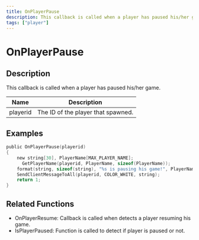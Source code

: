 ```yaml
---
title: OnPlayerPause
description: This callback is called when a player has paused his/her game.
tags: ["player"]
---
```


# OnPlayerPause

<TagLinks />

## Description

This callback is called when a player has paused his/her game.

| Name     | Description                        |
| -------- | ---------------------------------- |
| playerid | The ID of the player that spawned. |

## Examples

```c
public OnPlayerPause(playerid)
{
    new string[30], PlayerName[MAX_PLAYER_NAME];
	  GetPlayerName(playerid, PlayerName, sizeof(PlayerName));
    format(string, sizeof(string), "%s is pausing his game!", PlayerName);
    SendClientMessageToAll(playerid, COLOR_WHITE, string);
    return 1;
}
```

## Related Functions

- OnPlayerResume: Callback is called when detects a player resuming his game.
- IsPlayerPaused: Function is called to detect if player is paused or not.
